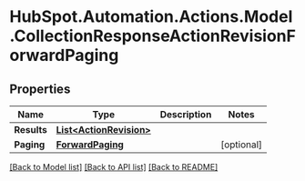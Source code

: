 # HubSpot.Automation.Actions.Model.CollectionResponseActionRevisionForwardPaging

## Properties

Name | Type | Description | Notes
------------ | ------------- | ------------- | -------------
**Results** | [**List&lt;ActionRevision&gt;**](ActionRevision.md) |  | 
**Paging** | [**ForwardPaging**](ForwardPaging.md) |  | [optional] 

[[Back to Model list]](../README.md#documentation-for-models) [[Back to API list]](../README.md#documentation-for-api-endpoints) [[Back to README]](../README.md)


